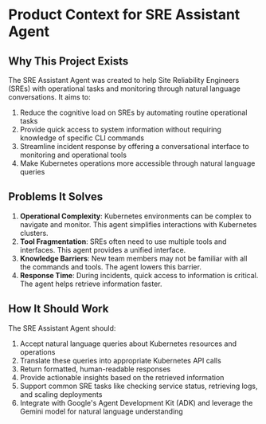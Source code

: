 # Product Context for SRE Assistant Agent

## Why This Project Exists

The SRE Assistant Agent was created to help Site Reliability Engineers (SREs) with operational tasks and monitoring through natural language conversations. It aims to:

1. Reduce the cognitive load on SREs by automating routine operational tasks
2. Provide quick access to system information without requiring knowledge of specific CLI commands
3. Streamline incident response by offering a conversational interface to monitoring and operational tools
4. Make Kubernetes operations more accessible through natural language queries

## Problems It Solves

1. **Operational Complexity**: Kubernetes environments can be complex to navigate and monitor. This agent simplifies interactions with Kubernetes clusters.
2. **Tool Fragmentation**: SREs often need to use multiple tools and interfaces. This agent provides a unified interface.
3. **Knowledge Barriers**: New team members may not be familiar with all the commands and tools. The agent lowers this barrier.
4. **Response Time**: During incidents, quick access to information is critical. The agent helps retrieve information faster.

## How It Should Work

The SRE Assistant Agent should:

1. Accept natural language queries about Kubernetes resources and operations
2. Translate these queries into appropriate Kubernetes API calls
3. Return formatted, human-readable responses
4. Provide actionable insights based on the retrieved information
5. Support common SRE tasks like checking service status, retrieving logs, and scaling deployments
6. Integrate with Google's Agent Development Kit (ADK) and leverage the Gemini model for natural language understanding
